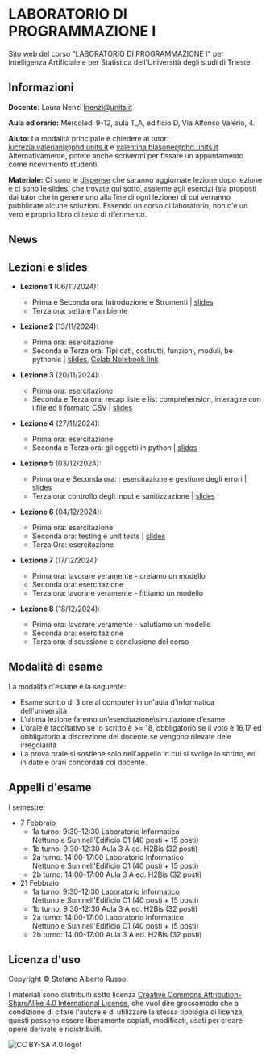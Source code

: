 # LABORATORIO DI PROGRAMMAZIONE I

Sito web del corso "LABORATORIO DI PROGRAMMAZIONE I" per Intelligenza Artificiale e per Statistica dell'Università degli studi di Trieste.

## Informazioni
**Docente:** Laura Nenzi [lnenzi@units.it](mailto:lnenzi@units.it)

**Aula ed orario:** Mercoledì 9-12, aula T_A, edificio D, Via Alfonso Valerio, 4.

**Aiuto:** La modalità principale è chiedere ai tutor: [lucrezia.valeriani@phd.units.it](mailto:lucrezia.valeriani@phd.units.it) e [valentina.blasone@phd.units.it](mailto:valentina.blasone@phd.units.it). Alternativamente, potete anche scrivermi per fissare un appuntamento come ricevimento studenti.

**Materiale:** Ci sono le [dispense](DispenseProgLab_Russo.pdf) che saranno aggiornate lezione dopo lezione e ci sono le  [slides](slides), che trovate qui sotto, assieme agli esercizi (sia proposti dai tutor che in genere uno alla fine di ogni lezione) di cui verranno pubblicate alcune soluzioni. Essendo un corso di laboratorio, non c'è un vero e proprio libro di testo di riferimento. 

## News


## Lezioni e slides

- **Lezione 1** (06/11/2024):
     - Prima e Seconda ora: Introduzione e Strumenti | [slides](slides/Parte1.pdf)
     - Terza ora: settare l'ambiente 

- **Lezione 2** (13/11/2024):
     - Prima ora: esercitazione
     - Seconda e Terza ora: Tipi dati, costrutti, funzioni, moduli, be pythonic | [slides](slides/Parte2.pdf), [Colab Notebook link](https://drive.google.com/file/d/1JOQedD1rIVdrtHvyLRHEbHQC0M1ci5c7/view?usp=sharing)
      
- **Lezione 3** (20/11/2024):
     - Prima ora: esercitazione
     - Seconda e Terza ora: recap liste e list comprehension, interagire con i file ed il formato CSV | [slides](slides/Parte3.pdf)
 
- **Lezione 4** (27/11/2024):
     - Prima ora: esercitazione
     - Seconda e Terza ora: gli oggetti in python  | [slides](slides/Parte4.pdf)

- **Lezione 5** (03/12/2024):
     - Prima ora e Seconda ora: : esercitazione e gestione degli errori | [slides](slides/Parte5.pdf)
     - Terza ora: controllo degli input e sanitizzazione | [slides](slides/Parte6.pdf)

- **Lezione 6** (04/12/2024):
     - Prima ora:  esercitazione
     - Seconda ora: testing e unit tests  | [slides](slides/Parte7.pdf)
     - Terza Ora: esercitazione 

- **Lezione 7** (17/12/2024):
     - Prima ora: lavorare veramente - creiamo un modello
     - Seconda ora: esercitazione
     - Terza ora: lavorare veramente - fittiamo un modello

- **Lezione 8** (18/12/2024):
     - Prima ora: lavorare veramente - valutiamo un modello
     - Seconda ora:  esercitazione
     - Terza ora: discussione e conclusione del corso


## Modalità di esame
La modalità d'esame è la seguente:
- Esame scritto di 3 ore al computer in un'aula d'informatica dell'università
- L’ultima lezione faremo un’esercitazione\simulazione d’esame
- L’orale è facoltativo se lo scritto è >= 18, obbligatorio se il voto è 16,17 ed obbligatorio a discrezione del docente se vengono rilevate dele irregolarità
- La prova orale si sostiene solo nell'appello in cui si svolge lo scritto, ed in date e orari concordati col docente.

## Appelli d'esame
I semestre:
- 7 Febbraio
     - 1a turno: 9:30-12:30 Laboratorio Informatico Nettuno e Sun nell'Edificio C1  (40 posti + 15 posti)
     - 1b turno: 9:30-12:30 Aula 3 A ed. H2Bis (32 posti)
     - 2a turno: 14:00-17:00 Laboratorio Informatico Nettuno e Sun nell'Edificio C1  (40 posti + 15 posti)
     - 2b turno: 14:00-17:00  Aula 3 A ed. H2Bis (32 posti)
- 21 Febbraio
     - 1a turno: 9:30-12:30 Laboratorio Informatico Nettuno e Sun nell'Edificio C1  (40 posti + 15 posti)
     - 1b turno: 9:30-12:30 Aula 3 A ed. H2Bis (32 posti)
     - 2a turno: 14:00-17:00 Laboratorio Informatico Nettuno e Sun nell'Edificio C1  (40 posti + 15 posti)
     - 2b turno: 14:00-17:00  Aula 3 A ed. H2Bis (32 posti)


## Licenza d'uso

Copyright &copy; Stefano Alberto Russo.

I materiali sono distribuiti sotto licenza [Creative Commons Attribution-ShareAlike 4.0 International License](http://creativecommons.org/licenses/by-sa/4.0/), che vuol dire grossomodo che a condizione di citare l'autore e di utilizzare la stessa tipologia di licenza, questi possono essere liberamente copiati, modificati, usati per creare opere derivate e ridistribuiti.

![CC BY-SA 4.0 logo!](https://i.creativecommons.org/l/by-sa/4.0/88x31.png "CC BY-SA 4.0")
           





